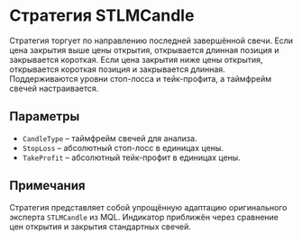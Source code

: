 # Стратегия STLMCandle

Стратегия торгует по направлению последней завершённой свечи.
Если цена закрытия выше цены открытия, открывается длинная позиция и закрывается короткая.
Если цена закрытия ниже цены открытия, открывается короткая позиция и закрывается длинная.
Поддерживаются уровни стоп-лосса и тейк-профита, а таймфрейм свечей настраивается.

## Параметры
- `CandleType` – таймфрейм свечей для анализа.
- `StopLoss` – абсолютный стоп-лосс в единицах цены.
- `TakeProfit` – абсолютный тейк-профит в единицах цены.

## Примечания
Стратегия представляет собой упрощённую адаптацию оригинального эксперта `STLMCandle` из MQL.
Индикатор приближён через сравнение цен открытия и закрытия стандартных свечей.

